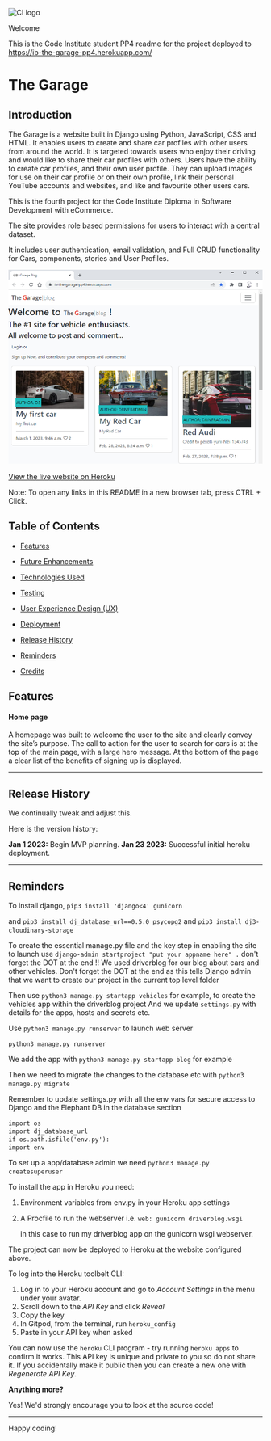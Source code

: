 ![CI logo](https://codeinstitute.s3.amazonaws.com/fullstack/ci_logo_small.png)

Welcome 

This is the Code Institute student PP4 readme for the project deployed to https://ib-the-garage-pp4.herokuapp.com/ 

# The Garage

## Introduction
The Garage is a website built in Django using Python, JavaScript, CSS and HTML. 
It enables users to create and share car profiles with other users from around the world. 
It is targeted towards users who enjoy their driving and would like to share their car profiles with others. 
Users have the ability to create car profiles, and their own user profile. 
They can upload images for use on their car profile or on their own profile, link their personal YouTube accounts and websites, and like and favourite other users cars.

This is the fourth project for the Code Institute Diploma in Software Development with eCommerce.

The site provides role based permissions for users to interact with a central dataset. 

It includes user authentication, email validation, and Full CRUD functionality for Cars, components, stories and User Profiles.

![Screenshot of homepage](./assets/screenshots/homepage.png)

[View the live website on Heroku](https://ib-the-garage-pp4.herokuapp.com/)

Note: To open any links in this README in a new browser tab, press CTRL + Click.

## Table of Contents
* [Features](#features)
* [Future Enhancements](#future-enhancements)
* [Technologies Used](#technologies-used)
* [Testing](#testing)
* [User Experience Design (UX)](#UX)
* [Deployment](#deployment)
* [Release History](#release-history)
* [Reminders](#reminders)

* [Credits](#credits)


## Features
#### Home page
A homepage was built to welcome the user to the site and clearly convey the site’s purpose. 
The call to action for the user to search for cars is at the top of the main page, with a large hero message. 
At the bottom of the page a clear list of the benefits of signing up is displayed.

------

## Release History

We continually tweak and adjust this.

Here is the version history:

**Jan 1 2023:** Begin MVP planning.
**Jan 23 2023:** Successful initial heroku deployment.
 
------

## Reminders

To install django, `pip3 install 'django<4' gunicorn`

and `pip3 install dj_database_url==0.5.0 psycopg2`
and `pip3 install dj3-cloudinary-storage`

To create the essential manage.py file and the key step in enabling the site to launch
use `django-admin startproject "put your appname here" .` don't forget the DOT at the end !!
We used driverblog for our blog about cars and other vehicles.
Don't forget the DOT at the end as this tells Django admin that we want to create our project in the current top level folder

Then use `python3 manage.py startapp vehicles` for example, to create the vehicles app within the driverblog project
And we update `settings.py` with details for the apps, hosts and secrets etc.

Use `python3 manage.py runserver` to launch web server

```
python3 manage.py runserver
```

We add the app with `python3 manage.py startapp blog` for example

Then we need to migrate the changes to the database etc with `python3 manage.py migrate`

Remember to update settings.py with all the env vars for secure access to Django and the Elephant DB in the database section

```
import os
import dj_database_url
if os.path.isfile('env.py'):
import env
```

To set up a app/database admin we need `python3 manage.py createsuperuser`

To install the app in Heroku you need:

1) Environment variables from env.py in your Heroku app settings
2) A Procfile to run the webserver i.e. `web: gunicorn driverblog.wsgi` 
    
    in this case to run my driverblog app on the gunicorn wsgi webserver.

The project can now be deployed to Heroku at the website configured above.

To log into the Heroku toolbelt CLI:

1. Log in to your Heroku account and go to *Account Settings* in the menu under your avatar.
2. Scroll down to the *API Key* and click *Reveal*
3. Copy the key
4. In Gitpod, from the terminal, run `heroku_config`
5. Paste in your API key when asked

You can now use the `heroku` CLI program - try running `heroku apps` to confirm it works. This API key is unique and private to you so do not share it. If you accidentally make it public then you can create a new one with _Regenerate API Key_.


**Anything more?**

Yes! We'd strongly encourage you to look at the source code!

---

Happy coding!

